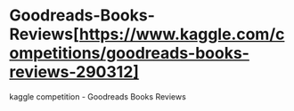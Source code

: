 # Goodreads-Books-Reviews[https://www.kaggle.com/competitions/goodreads-books-reviews-290312]
kaggle competition - Goodreads Books Reviews
